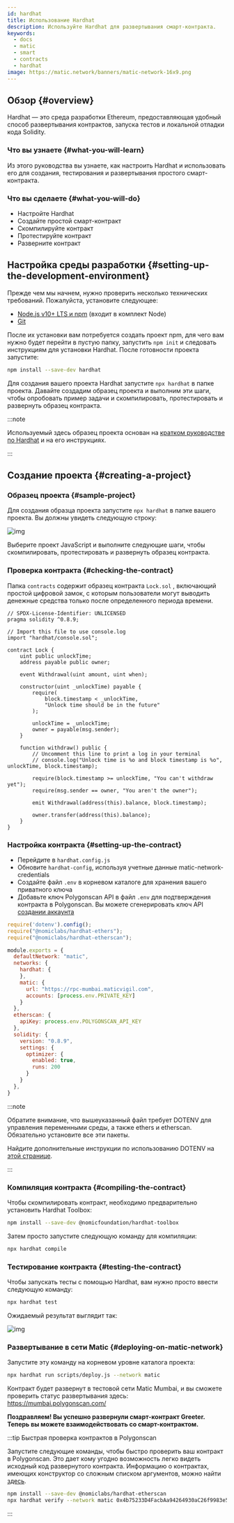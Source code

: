 ```yaml
---
id: hardhat
title: Использование Hardhat
description: Используйте Hardhat для развертывания смарт-контракта.
keywords:
  - docs
  - matic
  - smart
  - contracts
  - hardhat
image: https://matic.network/banners/matic-network-16x9.png
---
```


## Обзор {#overview}
Hardhat — это среда разработки Ethereum, предоставляющая удобный способ развертывания контрактов, запуска тестов и локальной отладки кода Solidity.

### Что вы узнаете {#what-you-will-learn}
Из этого руководства вы узнаете, как настроить Hardhat и использовать его для создания, тестирования и развертывания простого смарт-контракта.

### Что вы сделаете {#what-you-will-do}
- Настройте Hardhat
- Создайте простой смарт-контракт
- Скомпилируйте контракт
- Протестируйте контракт
- Разверните контракт

## Настройка среды разработки {#setting-up-the-development-environment}

Прежде чем мы начнем, нужно проверить несколько технических требований. Пожалуйста, установите следующее:

- [Node.js v10+ LTS и npm](https://nodejs.org/en/) (входит в комплект Node)
- [Git](https://git-scm.com/)

После их установки вам потребуется создать проект npm, для чего вам нужно будет перейти в пустую папку, запустить `npm init` и следовать инструкциям для установки Hardhat. После готовности проекта запустите:

```bash
npm install --save-dev hardhat
```

Для создания вашего проекта Hardhat запустите `npx hardhat` в папке проекта.
 Давайте создадим образец проекта и выполним эти шаги, чтобы опробовать пример задачи и скомпилировать, протестировать и развернуть образец контракта.

:::note

Используемый здесь образец проекта основан на <ins>кратком руководстве по Hardhat</ins> и на его инструкциях.

:::

## Создание проекта {#creating-a-project}
### Образец проекта {#sample-project}

Для создания образца проекта запустите `npx hardhat` в папке вашего проекта. Вы должны увидеть следующую строку:

![img](/img/hardhat/quickstart.png)

Выберите проект JavaScript и выполните следующие шаги, чтобы скомпилировать, протестировать и развернуть образец контракта.

### Проверка контракта {#checking-the-contract}

Папка `contracts` содержит образец контракта `Lock.sol` , включающий простой цифровой замок, с которым пользователи могут выводить денежные средства только после определенного периода времени.

```solidity
// SPDX-License-Identifier: UNLICENSED
pragma solidity ^0.8.9;

// Import this file to use console.log
import "hardhat/console.sol";

contract Lock {
    uint public unlockTime;
    address payable public owner;

    event Withdrawal(uint amount, uint when);

    constructor(uint _unlockTime) payable {
        require(
            block.timestamp < _unlockTime,
            "Unlock time should be in the future"
        );

        unlockTime = _unlockTime;
        owner = payable(msg.sender);
    }

    function withdraw() public {
        // Uncomment this line to print a log in your terminal
        // console.log("Unlock time is %o and block timestamp is %o", unlockTime, block.timestamp);

        require(block.timestamp >= unlockTime, "You can't withdraw yet");
        require(msg.sender == owner, "You aren't the owner");

        emit Withdrawal(address(this).balance, block.timestamp);

        owner.transfer(address(this).balance);
    }
}
```

### Настройка контракта {#setting-up-the-contract}

- Перейдите в `hardhat.config.js`
- Обновите `hardhat-config`, используя учетные данные matic-network-credentials
- Создайте файл `.env` в корневом каталоге для хранения вашего приватного ключа
- Добавьте ключ Polygonscan API в файл `.env` для подтверждения контракта в Polygonscan. Вы можете сгенерировать ключ API [создании аккаунта](https://polygonscan.com/register)


```js
require('dotenv').config();
require("@nomiclabs/hardhat-ethers");
require("@nomiclabs/hardhat-etherscan");

module.exports = {
  defaultNetwork: "matic",
  networks: {
    hardhat: {
    },
    matic: {
      url: "https://rpc-mumbai.maticvigil.com",
      accounts: [process.env.PRIVATE_KEY]
    }
  },
  etherscan: {
    apiKey: process.env.POLYGONSCAN_API_KEY
  },
  solidity: {
    version: "0.8.9",
    settings: {
      optimizer: {
        enabled: true,
        runs: 200
      }
    }
  },
}
```

:::note

Обратите внимание, что вышеуказанный файл требует DOTENV для управления переменными среды, а также ethers и etherscan. Обязательно установите все эти пакеты.

Найдите дополнительные инструкции по использованию DOTENV на <ins>этой странице</ins>.

:::

### Компиляция контракта {#compiling-the-contract}

Чтобы скомпилировать контракт, необходимо предварительно установить Hardhat Toolbox:
```bash
npm install --save-dev @nomicfoundation/hardhat-toolbox
```

Затем просто запустите следующую команду для компиляции:

```bash
npx hardhat compile
```

### Тестирование контракта {#testing-the-contract}
Чтобы запускать тесты с помощью Hardhat, вам нужно просто ввести следующую команду:

```bash
npx hardhat test
```

Ожидаемый результат выглядит так:

![img](/img/hardhat/test.png)

### Развертывание в сети Matic {#deploying-on-matic-network}

Запустите эту команду на корневом уровне каталога проекта:
```bash
npx hardhat run scripts/deploy.js --network matic
```

Контракт будет развернут в тестовой сети Matic Mumbai, и вы сможете проверить статус развертывания здесь: https://mumbai.polygonscan.com/

**Поздравляем! Вы успешно развернули смарт-контракт Greeter. Теперь вы можете взаимодействовать со смарт-контрактом.**

:::tip Быстрая проверка контрактов в Polygonscan

Запустите следующие команды, чтобы быстро проверить ваш контракт в Polygonscan. Это дает кому угодно возможность легко видеть исходный код развернутого контракта. Информацию о контрактах, имеющих конструктор со сложным списком аргументов, можно найти [здесь](https://hardhat.org/plugins/nomiclabs-hardhat-etherscan.html).

```bash
npm install --save-dev @nomiclabs/hardhat-etherscan
npx hardhat verify --network matic 0x4b75233D4FacbAa94264930aC26f9983e50C11AF
```
:::